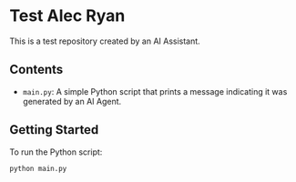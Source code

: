 # Test Alec Ryan

This is a test repository created by an AI Assistant.

## Contents

- `main.py`: A simple Python script that prints a message indicating it was generated by an AI Agent.

## Getting Started

To run the Python script:

```bash
python main.py
```